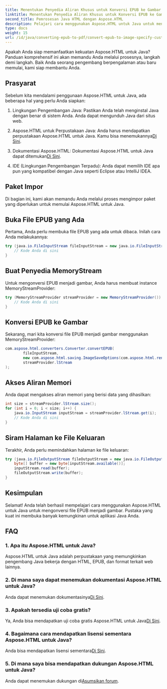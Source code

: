 ```yaml
---
title: Menentukan Penyedia Aliran Khusus untuk Konversi EPUB ke Gambar
linktitle: Menentukan Penyedia Aliran Khusus untuk Konversi EPUB ke Gambar
second_title: Pemrosesan Java HTML dengan Aspose.HTML
description: Pelajari cara menggunakan Aspose.HTML untuk Java untuk mengonversi file EPUB menjadi gambar dengan panduan langkah demi langkah ini.
type: docs
weight: 15
url: /id/java/converting-epub-to-pdf/convert-epub-to-image-specify-custom-stream-provider/
---
```


Apakah Anda siap memanfaatkan kekuatan Aspose.HTML untuk Java? Panduan komprehensif ini akan memandu Anda melalui prosesnya, langkah demi langkah. Baik Anda seorang pengembang berpengalaman atau baru memulai, kami siap membantu Anda. 

## Prasyarat

Sebelum kita mendalami penggunaan Aspose.HTML untuk Java, ada beberapa hal yang perlu Anda siapkan:

1. Lingkungan Pengembangan Java: Pastikan Anda telah menginstal Java dengan benar di sistem Anda. Anda dapat mengunduh Java dari situs web.

2.  Aspose.HTML untuk Perpustakaan Java: Anda harus mendapatkan perpustakaan Aspose.HTML untuk Java. Kamu bisa menemukannya[Di Sini](https://releases.aspose.com/html/java/).

3.  Dokumentasi Aspose.HTML: Dokumentasi Aspose.HTML untuk Java dapat ditemukan[Di Sini](https://reference.aspose.com/html/java/).

4. IDE (Lingkungan Pengembangan Terpadu): Anda dapat memilih IDE apa pun yang kompatibel dengan Java seperti Eclipse atau IntelliJ IDEA.

## Paket Impor

Di bagian ini, kami akan memandu Anda melalui proses mengimpor paket yang diperlukan untuk memulai Aspose.HTML untuk Java.

## Buka File EPUB yang Ada

Pertama, Anda perlu membuka file EPUB yang ada untuk dibaca. Inilah cara Anda melakukannya:

```java
try (java.io.FileInputStream fileInputStream = new java.io.FileInputStream(Resources.input("input.epub"))) {
    // Kode Anda di sini
}
```

## Buat Penyedia MemoryStream

Untuk mengonversi EPUB menjadi gambar, Anda harus membuat instance MemoryStreamProvider:

```java
try (MemoryStreamProvider streamProvider = new MemoryStreamProvider()) {
    // Kode Anda di sini
}
```

## Konversi EPUB ke Gambar

Sekarang, mari kita konversi file EPUB menjadi gambar menggunakan MemoryStreamProvider:

```java
com.aspose.html.converters.Converter.convertEPUB(
        fileInputStream,
        new com.aspose.html.saving.ImageSaveOptions(com.aspose.html.rendering.image.ImageFormat.Jpeg),
        streamProvider.lStream
);
```

## Akses Aliran Memori

Anda dapat mengakses aliran memori yang berisi data yang dihasilkan:

```java
int size = streamProvider.lStream.size();
for (int i = 0; i < size; i++) {
    java.io.InputStream inputStream = streamProvider.lStream.get(i);
    // Kode Anda di sini
}
```

## Siram Halaman ke File Keluaran

Terakhir, Anda perlu memindahkan halaman ke file keluaran:

```java
try (java.io.FileOutputStream fileOutputStream = new java.io.FileOutputStream(Resources.output("page_{" + (i + 1) + "}.jpg"))) {
    byte[] buffer = new byte[inputStream.available()];
    inputStream.read(buffer);
    fileOutputStream.write(buffer);
}
```

## Kesimpulan

Selamat! Anda telah berhasil mempelajari cara menggunakan Aspose.HTML untuk Java untuk mengonversi file EPUB menjadi gambar. Pustaka yang kuat ini membuka banyak kemungkinan untuk aplikasi Java Anda.

## FAQ

### 1. Apa itu Aspose.HTML untuk Java?

Aspose.HTML untuk Java adalah perpustakaan yang memungkinkan pengembang Java bekerja dengan HTML, EPUB, dan format terkait web lainnya.

### 2. Di mana saya dapat menemukan dokumentasi Aspose.HTML untuk Java?

 Anda dapat menemukan dokumentasinya[Di Sini](https://reference.aspose.com/html/java/).

### 3. Apakah tersedia uji coba gratis?

 Ya, Anda bisa mendapatkan uji coba gratis Aspose.HTML untuk Java[Di Sini](https://releases.aspose.com/).

### 4. Bagaimana cara mendapatkan lisensi sementara Aspose.HTML untuk Java?

 Anda bisa mendapatkan lisensi sementara[Di Sini](https://purchase.aspose.com/temporary-license/).

### 5. Di mana saya bisa mendapatkan dukungan Aspose.HTML untuk Java?

 Anda dapat menemukan dukungan di[Asumsikan forum](https://forum.aspose.com/).
